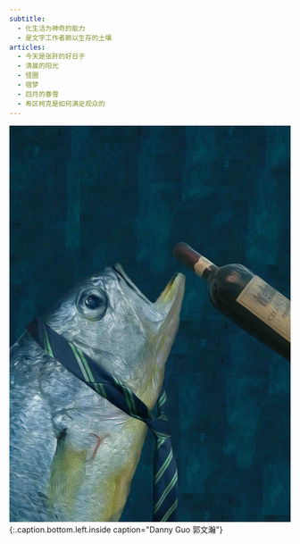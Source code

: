 ```yaml
---
subtitle:
  - 化生活为神奇的能力
  - 是文字工作者赖以生存的土壤
articles:
  - 今天是张肝的好日子
  - 清晨的阳光
  - 怪圈
  - 宿梦
  - 四月的春雪
  - 希区柯克是如何满足观众的
---
```


![](/img/sophisticated.jpg)
{:.caption.bottom.left.inside caption="Danny Guo 郭文瀚"}

